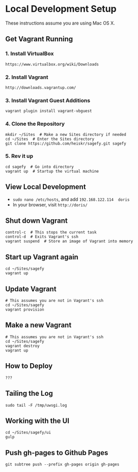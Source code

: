 Local Development Setup
=======================

These instructions assume you are using Mac OS X.

Get Vagrant Running
-------------------

### 1. Install VirtualBox

    https://www.virtualbox.org/wiki/Downloads

### 2. Install Vagrant

    http://downloads.vagrantup.com/

### 3. Install Vagrant Guest Additions

    vagrant plugin install vagrant-vbguest

### 4. Clone the Repository

    mkdir ~/Sites  # Make a new Sites directory if needed
    cd ~/Sites  # Enter the Sites directory
    git clone https://github.com/heiskr/sagefy.git sagefy

### 5. Rev it up

    cd sagefy  # Go into directory
    vagrant up  # Startup the virtual machine

View Local Development
----------------------

- `sudo nano /etc/hosts`, and add `192.168.122.114  doris`
- In your browser, visit `http://doris/`

Shut down Vagrant
-----------------

    control-c  # This stops the current task
    control-d  # Exits Vagrant's ssh
    vagrant suspend  # Store an image of Vagrant into memory

Start up Vagrant again
----------------------

    cd ~/Sites/sagefy
    vagrant up

Update Vagrant
--------------

    # This assumes you are not in Vagrant's ssh
    cd ~/Sites/sagefy
    vagrant provision

Make a new Vagrant
------------------

    # This assumes you are not in Vagrant's ssh
    cd ~/Sites/sagefy
    vagrant destroy
    vagrant up

How to Deploy
-------------

    ???

Tailing the Log
---------------

    sudo tail -F /tmp/uwsgi.log

Working with the UI
-------------------

    cd ~/Sites/sagefy/ui
    gulp

Push gh-pages to Github Pages
-----------------------------

    git subtree push --prefix gh-pages origin gh-pages
